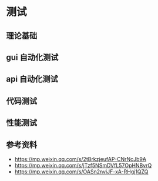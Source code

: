 # 测试
## 理论基础
## gui 自动化测试
## api 自动化测试
## 代码测试
## 性能测试
## 参考资料
- https://mp.weixin.qq.com/s/2tBrkzjeufAP-CNrNcJb9A
- https://mp.weixin.qq.com/s/jTzf5NSmDVfL57OpHNBvrQ
- https://mp.weixin.qq.com/s/OASn2nviJF-xA-RHgj1QZQ